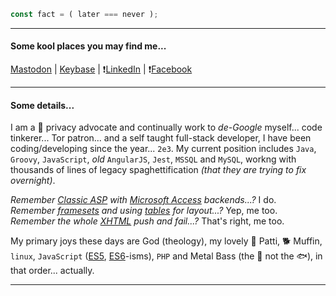 ```javascript
const fact = ( later === never );
```

---
#### Some kool places you may find me...
[Mastodon](https://mastodon.social/@inhabitant) | [Keybase](https://keybase.io/inhabitant) | :heavy_exclamation_mark:[LinkedIn](https://duckduckgo.com/?q=%28%28inhabitant%29AND%28human%29%29%20site%3Alinkedin.com) | :heavy_exclamation_mark:[Facebook](https://duckduckgo.com/?q=%28%28inhabitant%29AND%28human%29%29%20site%3Afacebook.com)

---
#### Some details...

I am a :closed_lock_with_key: privacy advocate and continually work to *de-Google* myself... code tinkerer... Tor patron... and a self taught full-stack developer, I have been coding/developing since the year... `2e3`. My current position includes `Java`, `Groovy`, `JavaScript`, *old* `AngularJS`, `Jest`, `MSSQL` and `MySQL`, workng with thousands of lines of legacy spaghettification *(that they are trying to fix overnight)*.

*Remember [Classic ASP](https://en.wikipedia.org/wiki/Active_Server_Pages) with [Microsoft Access](https://en.wikipedia.org/wiki/Microsoft_Access) backends...?* I do.  
*Remember [framesets](https://developer.mozilla.org/en-US/docs/Web/HTML/Element/frameset) and using [tables](https://developer.mozilla.org/en-US/docs/Web/HTML/Element/table) for layout...?* Yep, me too.  
*Remember the whole [XHTML](https://en.wikipedia.org/wiki/XHTML) push and fail...?* That's right, me too.

My primary joys these days are God (theology), my lovely :woman: Patti, :dog2: Muffin, `linux`, `JavaScript` ([ES5](https://en.wikipedia.org/wiki/ECMAScript#5th_Edition), [ES6](https://en.wikipedia.org/wiki/ECMAScript#6th_Edition_%E2%80%93_ECMAScript_2015)-isms), `PHP` and Metal Bass (the :guitar: not the :fish:), in that order...  actually.

---
